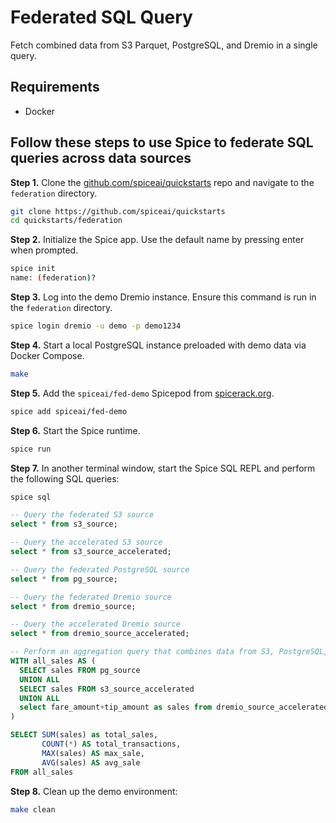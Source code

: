 # Federated SQL Query

Fetch combined data from S3 Parquet, PostgreSQL, and Dremio in a single query.

## Requirements

- Docker

## Follow these steps to use Spice to federate SQL queries across data sources

**Step 1.** Clone the [github.com/spiceai/quickstarts](https://github.com/spiceai/quickstarts) repo and navigate to the `federation` directory.

```bash
git clone https://github.com/spiceai/quickstarts
cd quickstarts/federation
```

**Step 2.** Initialize the Spice app. Use the default name by pressing enter when prompted.

```bash
spice init
name: (federation)?
```

**Step 3.** Log into the demo Dremio instance. Ensure this command is run in the `federation` directory.

```bash
spice login dremio -u demo -p demo1234
```

**Step 4.** Start a local PostgreSQL instance preloaded with demo data via Docker Compose.

```bash
make
```

**Step 5.** Add the `spiceai/fed-demo` Spicepod from [spicerack.org](https://spicerack.org).

```bash
spice add spiceai/fed-demo
```

**Step 6.** Start the Spice runtime.

```bash
spice run
```

**Step 7.** In another terminal window, start the Spice SQL REPL and perform the following SQL queries:

```bash
spice sql
```

```sql
-- Query the federated S3 source
select * from s3_source;

-- Query the accelerated S3 source
select * from s3_source_accelerated;

-- Query the federated PostgreSQL source
select * from pg_source;

-- Query the federated Dremio source
select * from dremio_source;

-- Query the accelerated Dremio source
select * from dremio_source_accelerated;

-- Perform an aggregation query that combines data from S3, PostgreSQL, and Dremio
WITH all_sales AS (
  SELECT sales FROM pg_source
  UNION ALL
  SELECT sales FROM s3_source_accelerated
  UNION ALL
  select fare_amount+tip_amount as sales from dremio_source_accelerated
)

SELECT SUM(sales) as total_sales,
       COUNT(*) AS total_transactions,
       MAX(sales) AS max_sale,
       AVG(sales) AS avg_sale
FROM all_sales
```

**Step 8.** Clean up the demo environment:

```bash
make clean
```
